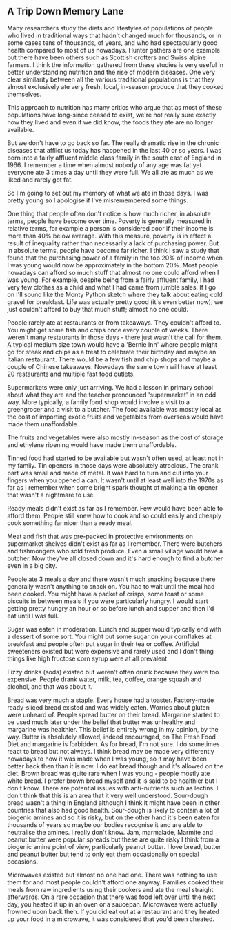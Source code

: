 <a name="memory"></a>
## A Trip Down Memory Lane

Many researchers study the diets and lifestyles of populations of people who lived in traditional ways that hadn't changed much for thousands, or in some cases tens of thousands, of years, and who had spectacularly good health compared to most of us nowadays. Hunter gathers are one example but there have been others such as Scottish crofters and Swiss alpine farmers. I think the information gathered from these studies is very useful in better understanding nutrition and the rise of modern diseases. One very clear similarity between all the various traditional populations is that they almost exclusively ate very fresh, local, in-season produce that they cooked themselves.

This approach to nutrition has many critics who argue that as most of these populations have long-since ceased to exist, we're not really sure exactly how they lived and even if we did know, the foods they ate are no longer available. 

But we don't have to go back so far. The really dramatic rise in the chronic diseases that afflict us today has happened in the last 40 or so years. I was born into a fairly affluent middle class family in the south east of England in 1966. I remember a time when almost nobody of any age was fat yet everyone ate 3 times a day until they were full. We all ate as much as we liked and rarely got fat.

So I'm going to set out my memory of what we ate in those days. I was pretty young so I apologise if I've misremembered some things.

One thing that people often don't notice is how much richer, in absolute terms, people have become over time. Poverty is generally measured in relative terms, for example a person is considered poor if their income is more than 40% below average. With this measure, poverty is in effect a result of inequality rather than necessarily a lack of purchasing power. But in absolute terms, people have become far richer. I think I saw a study that found that the purchasing power of a family in the top 20% of income when I was young would now be approximately in the bottom 20%. Most people nowadays can afford so much stuff that almost no one could afford when I was young. For example, despite being from a fairly affluent family, I had very few clothes as a child and what I had came from jumble sales. If I go on I'll sound like the Monty Python sketch where they talk about eating cold gravel for breakfast. Life was actually pretty good (it's even better now), we just couldn't afford to buy that much stuff; almost no one could. 

People rarely ate at restaurants or from takeaways. They couldn't afford to. You might get some fish and chips once every couple of weeks. There weren't many restaurants in those days - there just wasn't the call for them. A typical medium size town would have a 'Bernie Inn' where people might go for steak and chips as a treat to celebrate their birthday and maybe an Italian restaurant. There would be a few fish and chip shops and maybe a couple of Chinese takeaways. Nowadays the same town will have at least 20 restaurants and multiple fast food outlets.

Supermarkets were only just arriving. We had a lesson in primary school about what they are and the teacher pronounced 'supermarket' in an odd way. More typically, a family food shop would involve a visit to a greengrocer and a visit to a butcher. The food available was mostly local as the cost of importing exotic fruits and vegetables from overseas would have made them unaffordable.

The fruits and vegetables were also mostly in-season as the cost of storage and ethylene ripening would have made them unaffordable.

Tinned food had started to be available but wasn't often used, at least not in my family. Tin openers in those days were absolutely atrocious. The crank part was small and made of metal. It was hard to turn and cut into your fingers when you opened a can. It wasn't until at least well into the 1970s as far as I remember when some bright spark thought of making a tin opener that wasn't a nightmare to use.

Ready meals didn't exist as far as I remember. Few would have been able to afford them. People still knew how to cook and so could easily and cheaply cook something far nicer than a ready meal.

Meat and fish that was pre-packed in protective environments on supermarket shelves didn't exist as far as I remember. There were butchers and fishmongers who sold fresh produce. Even a small village would have a butcher. Now they've all closed down and it's hard enough to find a butcher even in a big city.

People ate 3 meals a day and there wasn't much snacking because there generally wasn't anything to snack on. You had to wait until the meal had been cooked. You might have a packet of crisps, some toast or some biscuits in between meals if you were particularly hungry. I would start getting pretty hungry an hour or so before lunch and supper and then I'd eat until I was full.

Sugar was eaten in moderation. Lunch and supper would typically end with a dessert of some sort. You might put some sugar on your cornflakes at breakfast and people often put sugar in their tea or coffee. Artificial sweeteners existed but were expensive and rarely used and I don't thing things like high fructose corn syrup were at all prevalent. 

Fizzy drinks (soda) existed but weren't often drunk because they were too expensive. People drank water, milk, tea, coffee, orange squash and alcohol, and that was about it.

Bread was very much a staple. Every house had a toaster. Factory-made ready-sliced bread existed and was widely eaten. Worries about gluten were unheard of. People spread butter on their bread. Margarine started to be used much later under the belief that butter was unhealthy and margarine was healthier. This belief is entirely wrong in my opinion, by the way. Butter is absolutely allowed, indeed encouraged, on The Fresh Food Diet and margarine is forbidden. As for bread, I'm not sure. I do sometimes react to bread but not always. I think bread may be made very differently nowadays to how it was made when I was young, so it may have been better back then than it is now. I do eat bread though and it's allowed on the diet. Brown bread was quite rare when I was young - people mostly ate white bread. I prefer brown bread myself and it is said to be healthier but I don't know. There are potential issues with anti-nutrients such as lectins. I don't think that this is an area that it very well understood. Sour-dough bread wasn't a thing in England although I think it might have been in other countries that also had good health. Sour-dough is likely to contain a lot of biogenic amines and so it is risky, but on the other hand it's been eaten for thousands of years so maybe our bodies recognise it and are able to neutralise the amines. I really don't know. Jam, marmalade, Marmite and peanut butter were popular spreads but these are quite risky I think from a biogenic amine point of view, particularly peanut butter. I love bread, butter and peanut butter but tend to only eat them occasionally on special occasions. 

Microwaves existed but almost no one had one. There was nothing to use them for and most people couldn't afford one anyway. Families cooked their meals from raw ingredients using their cookers and ate the meal straight afterwards. On a rare occasion that there was food left over until the next day, you heated it up in an oven or a saucepan. Microwaves were actually frowned upon back then. If you did eat out at a restaurant and they heated up your food in a microwave, it was considered that you'd been cheated.
